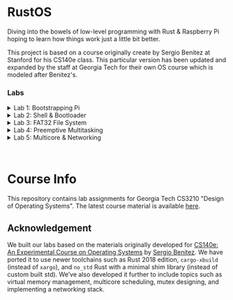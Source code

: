 # RustOS
Diving into the bowels of low-level programming with Rust & Raspberry Pi hoping to learn how things work just a little bit better.

This project is based on a course originally create by Sergio Benitez at Stanford for his CS140e class.  This particular version has been updated and expanded by the staff at Georgia Tech for their own OS course which is modeled after Benitez's.


### Labs
<details>
    <summary>Lab 1: Bootstrapping Pi</summary>

- [x] Phase 0: Preflight Check
- [x] Phase 1: Baking Pi
- [x] Phase 2: LED There Be Light
- [x] Phase 3: Shining C
- [x] Phase 4: Rusting Away
</details>

<details>
<summary>Lab 2: Shell & Bootloader</summary>

- [x] Phase 1: Oxidation
- [ ] Phase 2: Not a Seashell  
- [ ] Phase 3: Boot 'em up
</details>

<details>
<summary>Lab 3: FAT32 File System</summary>

- [ ] Phase 0: Getting Started
- [ ] Phase 1: Memory Lane 
- [ ] Phase 2: 32-bit Lipids
- [ ] Phase 3: Saddle Up
- [ ] Phase 4: Mo'sh
</details>

<details>
<summary>Lab 4: Preemptive Multitasking</summary>

- [ ] Phase 0: Getting Started
- [ ] Phase 1: ARM and a Leg
- [ ] Phase 2: It's a Process
- [ ] Phase 3: Memory Management Unit
- [ ] Phase 4: Programs In The Disk 
</details>

<details>
<summary>Lab 5: Multicore & Networking</summary>

- [ ] Phase 0: Getting Started
- [ ] Phase 1: Enabling Multicore
- [ ] Phase 2: TCP Networking
- [ ] Phase 3: Echo Server
</details>

&nbsp;
&nbsp;

# Course Info

This repository contains lab assignments for Georgia Tech CS3210 "Design of Operating Systems".
The latest course material is available [here](https://tc.gts3.org/cs3210/2020/spring/index.html).

## Acknowledgement

We built our labs based on the materials originally developed for
[CS140e: An Experimental Course on Operating Systems](https://cs140e.sergio.bz/)
by [Sergio Benitez](https://sergio.bz/).
We have ported it to use newer toolchains such as Rust 2018 edition,
`cargo-xbuild` (instead of `xargo`), and `no_std` Rust with a minimal shim library
(instead of custom built std).
We’ve also developed it further to include topics such as virtual memory management, multicore scheduling, mutex designing, and implementing a networking stack.
